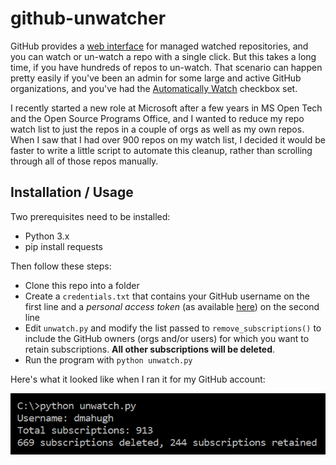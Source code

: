 # github-unwatcher
GitHub provides a [web interface](https://github.com/watching) for managed watched repositories, and you can watch or un-watch a repo with a single click. But this takes a long time, if you have hundreds of repos to un-watch. That scenario can happen pretty easily if you've been an admin for some large and active GitHub organizations, and you've had the [Automatically Watch](https://github.com/settings/notifications) checkbox set.

I recently started a new role at Microsoft after a few years in MS Open Tech and the Open Source Programs Office, and I wanted to reduce my repo watch list to just the repos in a couple of orgs as well as my own repos. When I saw that I had over 900 repos on my watch list, I decided it would be faster to write a little script to automate this cleanup, rather than scrolling through all of those repos manually.

## Installation / Usage
Two prerequisites need to be installed:

* Python 3.x
* pip install requests

Then follow these steps:

* Clone this repo into a folder
* Create a ```credentials.txt``` that contains your GitHub username on the first line and a _personal access token_ (as available [here](https://github.com/settings/tokens)) on the second line
* Edit ```unwatch.py``` and modify the list passed to ```remove_subscriptions()``` to include the GitHub owners (orgs and/or users) for which you want to retain subscriptions. **All other subscriptions will be deleted**.
* Run the program with ```python unwatch.py```

Here's what it looked like when I ran it for my GitHub account:

![screenshot](screenshot.png)
